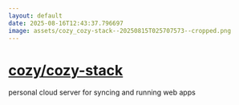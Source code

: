 ```yaml
---
layout: default
date: 2025-08-16T12:43:37.796697
image: assets/cozy_cozy-stack--20250815T025707573--cropped.png
---
```


# [cozy/cozy-stack](https://github.com/cozy/cozy-stack)

personal cloud server for syncing and running web apps
